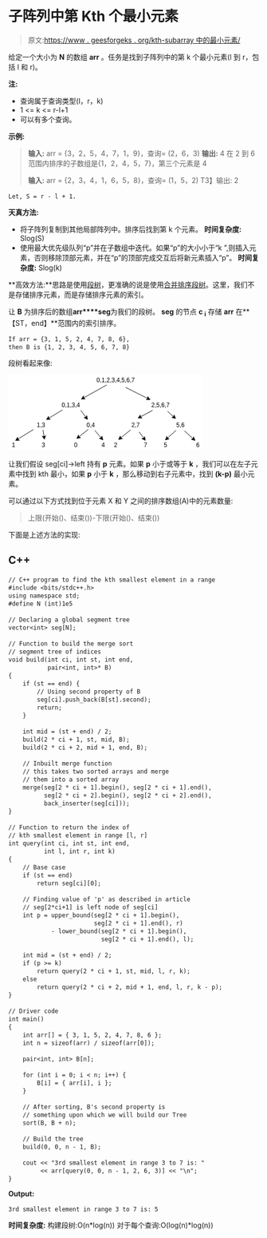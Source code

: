 # 子阵列中第 Kth 个最小元素

> 原文:[https://www . geesforgeks . org/kth-subarray 中的最小元素/](https://www.geeksforgeeks.org/kth-smallest-element-in-a-subarray/)

给定一个大小为 **N** 的数组 **arr** 。任务是找到子阵列中的第 k 个最小元素(l 到 r，包括 l 和 r)。

**注:**

*   查询属于查询类型(l，r，k)
*   1 <= k <= r-l+1
*   可以有多个查询。

**示例:**

> **输入:** arr = {3，2，5，4，7，1，9}，查询= (2，6，3)
> **输出:** 4
> 在 2 到 6 范围内排序的子数组是{1，2，4，5，7}，第三个元素是 4
> 
> **输入:** arr = {2，3，4，1，6，5，8}，查询= (1，5，2)
> T3】输出: 2

```
Let, S = r - l + 1.
```

**天真方法:**

*   将子阵列复制到其他局部阵列中。排序后找到第 k 个元素。
    **时间复杂度:** Slog(S)
*   使用最大优先级队列“p”并在子数组中迭代。如果“p”的大小小于“k ”,则插入元素，否则移除顶部元素，并在“p”的顶部完成交互后将新元素插入“p”。
    **时间复杂度:** Slog(k)

**高效方法:**思路是使用[段树](https://www.geeksforgeeks.org/segment-tree-set-1-sum-of-given-range/)，更准确的说是使用[合并排序段树](https://www.geeksforgeeks.org/merge-sort-tree-smaller-or-equal-elements-in-given-row-range/)。这里，我们不是存储排序元素，而是存储排序元素的索引。

让 **B** 为排序后的数组**arr****seg**为我们的段树。 **seg** 的节点 **c <sub>i</sub>** 存储 **arr** 在**【ST，end】**范围内的索引排序。

```
If arr = {3, 1, 5, 2, 4, 7, 8, 6},
then B is {1, 2, 3, 4, 5, 6, 7, 8}
```

段树看起来像:

![](img/ab6e64f96e8f46a43849acb55f240677.png)

让我们假设 seg[ci]->left 持有 **p** 元素。如果 **p** 小于或等于 **k** ，我们可以在左子元素中找到 kth 最小，如果 **p** 小于 **k** ，那么移动到右子元素中，找到 **(k-p)** 最小元素。

可以通过以下方式找到位于元素 X 和 Y 之间的排序数组(A)中的元素数量:

> 上限(开始()、结束())-下限(开始()、结束())

下面是上述方法的实现:

## C++

```
// C++ program to find the kth smallest element in a range
#include <bits/stdc++.h>
using namespace std;
#define N (int)1e5

// Declaring a global segment tree
vector<int> seg[N];

// Function to build the merge sort
// segment tree of indices
void build(int ci, int st, int end,
           pair<int, int>* B)
{
    if (st == end) {
        // Using second property of B
        seg[ci].push_back(B[st].second);
        return;
    }

    int mid = (st + end) / 2;
    build(2 * ci + 1, st, mid, B);
    build(2 * ci + 2, mid + 1, end, B);

    // Inbuilt merge function
    // this takes two sorted arrays and merge
    // them into a sorted array
    merge(seg[2 * ci + 1].begin(), seg[2 * ci + 1].end(),
          seg[2 * ci + 2].begin(), seg[2 * ci + 2].end(),
          back_inserter(seg[ci]));
}

// Function to return the index of
// kth smallest element in range [l, r]
int query(int ci, int st, int end,
          int l, int r, int k)
{
    // Base case
    if (st == end)
        return seg[ci][0];

    // Finding value of 'p' as described in article
    // seg[2*ci+1] is left node of seg[ci]
    int p = upper_bound(seg[2 * ci + 1].begin(),
                        seg[2 * ci + 1].end(), r)
            - lower_bound(seg[2 * ci + 1].begin(),
                          seg[2 * ci + 1].end(), l);

    int mid = (st + end) / 2;
    if (p >= k)
        return query(2 * ci + 1, st, mid, l, r, k);
    else
        return query(2 * ci + 2, mid + 1, end, l, r, k - p);
}

// Driver code
int main()
{
    int arr[] = { 3, 1, 5, 2, 4, 7, 8, 6 };
    int n = sizeof(arr) / sizeof(arr[0]);

    pair<int, int> B[n];

    for (int i = 0; i < n; i++) {
        B[i] = { arr[i], i };
    }

    // After sorting, B's second property is
    // something upon which we will build our Tree
    sort(B, B + n);

    // Build the tree
    build(0, 0, n - 1, B);

    cout << "3rd smallest element in range 3 to 7 is: "
         << arr[query(0, 0, n - 1, 2, 6, 3)] << "\n";
}
```

**Output:** 

```
3rd smallest element in range 3 to 7 is: 5
```

**时间复杂度:**
构建段树:O(n*log(n))
对于每个查询:O(log(n)*log(n))